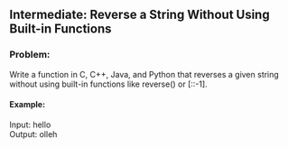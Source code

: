 ## Intermediate: Reverse a String Without Using Built-in Functions
### Problem:
Write a function in C, C++, Java, and Python that reverses a given string without using built-in functions like reverse() or [::-1]. 

#### Example:  
Input: hello  
Output: olleh
